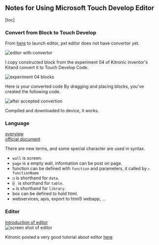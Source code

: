 ## Notes for Using Microsoft Touch Develop Editor

[toc]

### Convert from Block to Touch Develop

From [here](http://microbit.org/code/) to launch editor, pxt editor does not have convertor yet.

![editor with convertor](https://www.evernote.com/l/AS4En6rGPH9BcIZDEOf4bIhtaTj_3pz7L8EB/image.png)

I copy constructed block from the experiment 04 of Kitronic Inventor's Kitand convert it to Touch Develop Code. 

![experiment 04 blocks](https://www.evernote.com/l/AS6nK2hOyeBKMokknqCYhUWk095VEYsp-QsB/image.png)

Here is your converted code
By dragging and placing blocks, you've created the following code.  

![after accepted convertion](https://www.evernote.com/l/AS6BfRilKw5LIroR1uFRoNo6bKaa9eO26b8B/image.png)

Compiled and downloaded to device, it works.

### Language  
[overview](https://www.touchdevelop.com/docs/dev-bootcamp)  
[official document](https://www.microbit.co.uk/td/contents)  

There are new terms, and some special character are used in syntax.  

* `wall` is screen.
* `page` is a empty wall, information can be post on page.
* function can be defined with `function` and parameters, it called by `▷ functionName`
* `◳` is shorthand for `data`.
* `⌹ ` is shorthand for `table`.
* `♻` is shorthand for `library`.
* box can be defined to hold html.
* webservices, apis, export to html5 webapp, ...

### Editor   
[Introduction of editor](https://www.element14.com/community/community/stem-academy/blog/2015/07/15/touchdevelop-a-killer-programming-language)  
![screen shot of editor](https://www.element14.com/community/servlet/JiveServlet/downloadImage/38-20716-226347/how-to-code.png)

Kitronic posted a very good tutorial about editor [here](https://www.kitronik.co.uk/blog/microsoft-touch-develop-editor/#converting)

